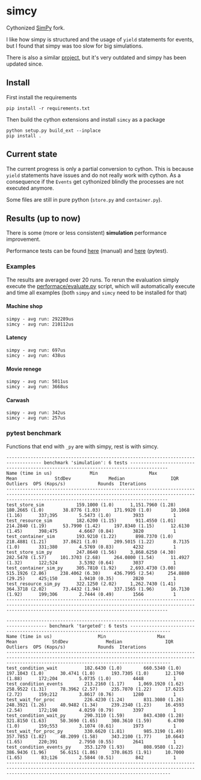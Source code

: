 # simcy
Cythonized [SimPy](https://gitlab.com/team-simpy/simpy) fork.

I like how simpy is structured and the usage of `yield` statements for events, but I found that simpy was
too slow for big simulations.

There is also a similar [project](https://github.com/chaosmail/simpy-cython), but it's very outdated and simpy has been updated since.

## Install
First install the requirements
```
pip install -r requirements.txt
```
Then build the cython extensions and install `simcy` as a package
```
python setup.py build_ext --inplace
pip install .
```

## Current state
The current progress is only a partial conversion to cython. This is because `yield` statements have issues and do not
really work with cython. As a consequence if the `Events` get cythonized blindly the processes are not executed anymore.

Some files are still in pure python (`store.py` and `container.py`).

## Results (up to now)
There is some (more or less consistent) __simulation__ performance improvement.

Performance tests can be found [here](performance/) (manual) and [here](tests/test_benchmark.py) (pytest).

### Examples
The results are averaged over 20 runs. To rerun the evaluation simply execute the [performace/evaluate.py](performance/evaluate.py)  script, which will 
automatically execute and time all examples (both `simpy` and `simcy` need to be installed for that)

#### Machine shop
```
simpy - avg run: 292289us
simcy - avg run: 210112us
```

#### Latency
```
simpy - avg run: 697us
simcy - avg run: 438us
```

#### Movie renege
```
simpy - avg run: 5011us
simcy - avg run: 3668us
```

#### Carwash
```
simpy - avg run: 342us
simcy - avg run: 257us
```


### pytest benchmark
Functions that end with `_py` are with simpy, rest is with simcy.
```
----------------------------------------------------------------------------------- benchmark 'simulation': 6 tests ------------------------------------------------------------------------------------
Name (time in us)              Min                   Max                Mean              StdDev              Median                 IQR            Outliers  OPS (Kops/s)            Rounds  Iterations
--------------------------------------------------------------------------------------------------------------------------------------------------------------------------------------------------------
test_store_sim            159.1000 (1.0)      1,151.7960 (1.28)     180.2665 (1.0)       38.8776 (1.03)     171.9920 (1.0)       10.1068 (1.16)      337;395        5.5473 (1.0)        3933           1
test_resource_sim         182.6200 (1.15)       911.4550 (1.01)     214.2840 (1.19)      53.7990 (1.42)     197.8340 (1.15)      12.6130 (1.45)      398;475        4.6667 (0.84)       3820           1
test_container_sim        193.9210 (1.22)       898.7370 (1.0)      218.4881 (1.21)      37.8621 (1.0)      209.5015 (1.22)       8.7135 (1.0)       331;380        4.5769 (0.83)       4232           1
test_store_sim_py         247.8640 (1.56)     3,868.6250 (4.30)     282.5478 (1.57)     101.3703 (2.68)     264.0800 (1.54)      11.4927 (1.32)      122;524        3.5392 (0.64)       3037           1
test_container_sim_py     305.7810 (1.92)     2,693.4730 (3.00)     515.1926 (2.86)     238.4062 (6.30)     436.7995 (2.54)     254.8880 (29.25)     425;150        1.9410 (0.35)       2820           1
test_resource_sim_py      322.1250 (2.02)     1,262.7430 (1.41)     364.3718 (2.02)      73.4432 (1.94)     337.1565 (1.96)      16.7130 (1.92)      199;306        2.7444 (0.49)       1566           1
--------------------------------------------------------------------------------------------------------------------------------------------------------------------------------------------------------
```

```
------------------------------------------------------------------------------------- benchmark 'targeted': 6 tests -------------------------------------------------------------------------------------
Name (time in us)                 Min                   Max                Mean             StdDev              Median                IQR            Outliers  OPS (Kops/s)            Rounds  Iterations
---------------------------------------------------------------------------------------------------------------------------------------------------------------------------------------------------------
test_condition_wait          182.6430 (1.0)        660.5340 (1.0)      197.1043 (1.0)      30.4741 (1.0)      193.7305 (1.0)      12.1760 (1.88)      172;204        5.0735 (1.0)        4448           1
test_condition_events        213.2160 (1.17)     1,069.1920 (1.62)     258.9522 (1.31)     78.3962 (2.57)     235.7070 (1.22)     17.6215 (2.72)      159;212        3.8617 (0.76)       1280           1
test_wait_for_proc           226.4230 (1.24)       831.3080 (1.26)     248.3921 (1.26)     40.9482 (1.34)     239.2340 (1.23)     16.4593 (2.54)      172;198        4.0259 (0.79)       3397           1
test_condition_wait_py       290.3110 (1.59)       843.4380 (1.28)     321.8150 (1.63)     50.3690 (1.65)     308.3610 (1.59)      6.4700 (1.0)       159;553        3.1074 (0.61)       1973           1
test_wait_for_proc_py        330.6620 (1.81)       985.3190 (1.49)     357.7853 (1.82)     48.2099 (1.58)     343.2100 (1.77)     10.6643 (1.65)      220;391        2.7950 (0.55)       2641           1
test_condition_events_py     353.1270 (1.93)       808.9580 (1.22)     386.9436 (1.96)     56.6151 (1.86)     370.8635 (1.91)     10.7000 (1.65)       83;126        2.5844 (0.51)        842           1
---------------------------------------------------------------------------------------------------------------------------------------------------------------------------------------------------------
```